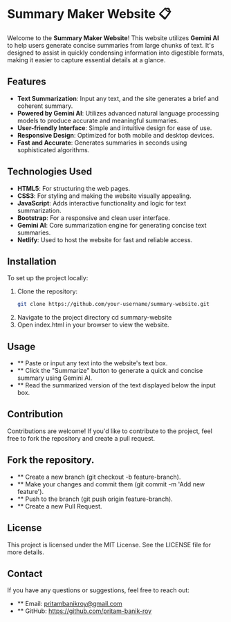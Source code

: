# Summary Maker Website 📋

Welcome to the **Summary Maker Website**! This website utilizes **Gemini AI** to help users generate concise summaries from large chunks of text. It's designed to assist in quickly condensing information into digestible formats, making it easier to capture essential details at a glance.

## Features

- **Text Summarization**: Input any text, and the site generates a brief and coherent summary.
- **Powered by Gemini AI**: Utilizes advanced natural language processing models to produce accurate and meaningful summaries.
- **User-friendly Interface**: Simple and intuitive design for ease of use.
- **Responsive Design**: Optimized for both mobile and desktop devices.
- **Fast and Accurate**: Generates summaries in seconds using sophisticated algorithms.

## Technologies Used

- **HTML5**: For structuring the web pages.
- **CSS3**: For styling and making the website visually appealing.
- **JavaScript**: Adds interactive functionality and logic for text summarization.
- **Bootstrap**: For a responsive and clean user interface.
- **Gemini AI**: Core summarization engine for generating concise text summaries.
- **Netlify**: Used to host the website for fast and reliable access.

## Installation

To set up the project locally:

1. Clone the repository:
   ```bash
   git clone https://github.com/your-username/summary-website.git
2. Navigate to the project directory
   cd summary-website
3. Open index.html in your browser to view the website.

## Usage
- ** Paste or input any text into the website's text box.
- ** Click the "Summarize" button to generate a quick and concise summary using Gemini AI.
- ** Read the summarized version of the text displayed below the input box.
  
## Contribution
Contributions are welcome! If you'd like to contribute to the project, feel free to fork the repository and create a pull request.

## Fork the repository.
- ** Create a new branch (git checkout -b feature-branch).
- ** Make your changes and commit them (git commit -m 'Add new feature').
- ** Push to the branch (git push origin feature-branch).
- ** Create a new Pull Request.

## License
This project is licensed under the MIT License. See the LICENSE file for more details.

## Contact
If you have any questions or suggestions, feel free to reach out:

- ** Email: pritambanikroy@gmail.com
- ** GitHub: https://github.com/pritam-banik-roy
